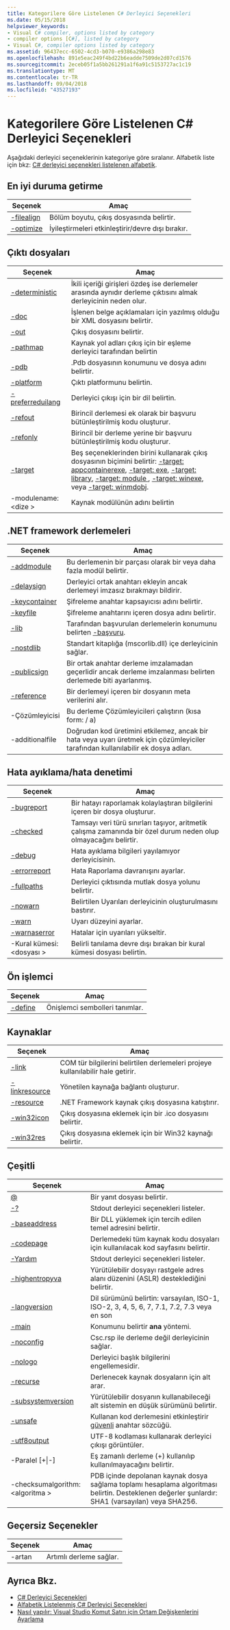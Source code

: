 ```yaml
---
title: Kategorilere Göre Listelenen C# Derleyici Seçenekleri
ms.date: 05/15/2018
helpviewer_keywords:
- Visual C# compiler, options listed by category
- compiler options [C#], listed by category
- Visual C#, compiler options listed by category
ms.assetid: 96437ecc-6502-4cd3-b070-e9386a298e83
ms.openlocfilehash: 891e5eac249f4bd22b6eadde7509de2d07cd1576
ms.sourcegitcommit: 2eceb05f1a5bb261291a1f6a91c5153727ac1c19
ms.translationtype: MT
ms.contentlocale: tr-TR
ms.lasthandoff: 09/04/2018
ms.locfileid: "43527193"
---
```

# <a name="c-compiler-options-listed-by-category"></a>Kategorilere Göre Listelenen C# Derleyici Seçenekleri

Aşağıdaki derleyici seçeneklerinin kategoriye göre sıralanır. Alfabetik liste için bkz: [C# derleyici seçenekleri listelenen alfabetik](listed-alphabetically.md).

## <a name="optimization"></a>En iyi duruma getirme

|Seçenek|Amaç|
|------------|-------------|
|[-filealign](filealign-compiler-option.md)|Bölüm boyutu, çıkış dosyasında belirtir.|
|[-optimize](optimize-compiler-option.md)|İyileştirmeleri etkinleştirir/devre dışı bırakır.|

## <a name="output-files"></a>Çıktı dosyaları

|Seçenek|Amaç|
|------------|-------------|
|[-deterministic](deterministic-compiler-option.md)|İkili içeriği girişleri özdeş ise derlemeler arasında aynıdır derleme çıktısını almak derleyicinin neden olur.|
|[-doc](doc-compiler-option.md)|İşlenen belge açıklamaları için yazılmış olduğu bir XML dosyasını belirtir.|
|[-out](out-compiler-option.md)|Çıkış dosyasını belirtir.|
|[-pathmap](pathmap-compiler-option.md)|Kaynak yol adları çıkış için bir eşleme derleyici tarafından belirtin|
|[-pdb](pdb-compiler-option.md)|.Pdb dosyasının konumunu ve dosya adını belirtir.|
|[-platform](platform-compiler-option.md)|Çıktı platformunu belirtin.|
|[-preferreduilang](preferreduilang-compiler-option.md)|Derleyici çıkışı için bir dil belirtin.|
|[-refout](refout-compiler-option.md)|Birincil derlemesi ek olarak bir başvuru bütünleştirilmiş kodu oluşturur.|
|[-refonly](refonly-compiler-option.md)|Birincil bir derleme yerine bir başvuru bütünleştirilmiş kodu oluşturur.|
|[-target](target-compiler-option.md)|Beş seçeneklerinden birini kullanarak çıkış dosyasının biçimini belirtir: [-target: appcontainerexe](target-appcontainerexe-compiler-option.md), [-target: exe](target-exe-compiler-option.md), [-target: library](target-library-compiler-option.md), [-target: module ](target-module-compiler-option.md), [-target: winexe](target-winexe-compiler-option.md), veya [-target: winmdobj](target-winmdobj-compiler-option.md).|
|-modulename:\<dize >|Kaynak modülünün adını belirtin|

## <a name="net-framework-assemblies"></a>.NET framework derlemeleri

|Seçenek|Amaç|
|------------|-------------|
|[-addmodule](addmodule-compiler-option.md)|Bu derlemenin bir parçası olarak bir veya daha fazla modül belirtir.|
|[-delaysign](delaysign-compiler-option.md)|Derleyici ortak anahtarı ekleyin ancak derlemeyi imzasız bırakmayı bildirir.|
|[-keycontainer](keycontainer-compiler-option.md)|Şifreleme anahtar kapsayıcısı adını belirtir.|
|[-keyfile](keyfile-compiler-option.md)|Şifreleme anahtarını içeren dosya adını belirtir.|
|[-lib](lib-compiler-option.md)|Tarafından başvurulan derlemelerin konumunu belirten [-başvuru](reference-compiler-option.md).|
|[-nostdlib](nostdlib-compiler-option.md)|Standart kitaplığa (mscorlib.dll) içe derleyicinin sağlar.|
|[-publicsign](publicsign-compiler-option.md)|Bir ortak anahtar derleme imzalamadan geçerlidir ancak derleme imzalanması belirten derlemede biti ayarlanmış.|
|[-reference](reference-compiler-option.md)|Bir derlemeyi içeren bir dosyanın meta verilerini alır.|
|-Çözümleyicisi|Bu derleme Çözümleyicileri çalıştırın (kısa form: / a)|
|-additionalfile|Doğrudan kod üretimini etkilemez, ancak bir hata veya uyarı üretmek için çözümleyiciler tarafından kullanılabilir ek dosya adları.|

## <a name="debuggingerror-checking"></a>Hata ayıklama/hata denetimi

|Seçenek|Amaç|
|------------|-------------|
|[-bugreport](bugreport-compiler-option.md)|Bir hatayı raporlamak kolaylaştıran bilgilerini içeren bir dosya oluşturur.|
|[-checked](checked-compiler-option.md)|Tamsayı veri türü sınırları taşıyor, aritmetik çalışma zamanında bir özel durum neden olup olmayacağını belirtir.|
|[-debug](debug-compiler-option.md)|Hata ayıklama bilgileri yayılamıyor derleyicisinin.|
|[-errorreport](errorreport-compiler-option.md)|Hata Raporlama davranışını ayarlar.|
|[-fullpaths](fullpaths-compiler-option.md)|Derleyici çıktısında mutlak dosya yolunu belirtir.|
|[-nowarn](nowarn-compiler-option.md)|Belirtilen Uyarıları derleyicinin oluşturulmasını bastırır.|
|[-warn](warn-compiler-option.md)|Uyarı düzeyini ayarlar.|
|[-warnaserror](warnaserror-compiler-option.md)|Hatalar için uyarıları yükseltir.|
|-Kural kümesi:\<dosyası >|Belirli tanılama devre dışı bırakan bir kural kümesi dosyası belirtin.|

## <a name="preprocessor"></a>Ön işlemci

|Seçenek|Amaç|
|------------|-------------|
|[-define](define-compiler-option.md)|Önişlemci sembolleri tanımlar.|

## <a name="resources"></a>Kaynaklar

|Seçenek|Amaç|
|------------|-------------|
|[-link](link-compiler-option.md)|COM tür bilgilerini belirtilen derlemeleri projeye kullanılabilir hale getirir.|
|[-linkresource](linkresource-compiler-option.md)|Yönetilen kaynağa bağlantı oluşturur.|
|[-resource](resource-compiler-option.md)|.NET Framework kaynak çıkış dosyasına katıştırır.|
|[-win32icon](win32icon-compiler-option.md)|Çıkış dosyasına eklemek için bir .ico dosyasını belirtir.|
|[-win32res](win32res-compiler-option.md)|Çıkış dosyasına eklemek için bir Win32 kaynağı belirtir.|

## <a name="miscellaneous"></a>Çeşitli

|Seçenek|Amaç|
|------------|-------------|
|[@](response-file-compiler-option.md)|Bir yanıt dosyası belirtir.|
|[-?](help-compiler-option.md)|Stdout derleyici seçenekleri listeler.|
|[-baseaddress](baseaddress-compiler-option.md)|Bir DLL yüklemek için tercih edilen temel adresini belirtir.|
|[-codepage](codepage-compiler-option.md)|Derlemedeki tüm kaynak kodu dosyaları için kullanılacak kod sayfasını belirtir.|
|[-Yardım](help-compiler-option.md)|Stdout derleyici seçenekleri listeler.|
|[-highentropyva](highentropyva-compiler-option.md)|Yürütülebilir dosyayı rastgele adres alanı düzenini (ASLR) desteklediğini belirtir.|
|[-langversion](langversion-compiler-option.md)|Dil sürümünü belirtin: varsayılan, ISO-1, ISO-2, 3, 4, 5, 6, 7, 7.1, 7.2, 7.3 veya en son |
|[-main](main-compiler-option.md)|Konumunu belirtir **ana** yöntemi.|
|[-noconfig](noconfig-compiler-option.md)|Csc.rsp ile derleme değil derleyicinin sağlar.|
|[-nologo](nologo-compiler-option.md)|Derleyici başlık bilgilerini engellemesidir.|
|[-recurse](recurse-compiler-option.md)|Derlenecek kaynak dosyaların için alt arar.|
|[-subsystemversion](subsystemversion-compiler-option.md)|Yürütülebilir dosyanın kullanabileceği alt sistemin en düşük sürümünü belirtir.|
|[-unsafe](unsafe-compiler-option.md)|Kullanan kod derlemesini etkinleştirir [güvenli](../../../csharp/language-reference/keywords/unsafe.md) anahtar sözcüğü.|
|[-utf8output](utf8output-compiler-option.md)|UTF-8 kodlaması kullanarak derleyici çıkışı görüntüler.|
|-Paralel [+&#124;-]|Eş zamanlı derleme (+) kullanılıp kullanılmayacağını belirtir.|
|-checksumalgorithm:\<algoritma >|PDB içinde depolanan kaynak dosya sağlama toplamı hesaplama algoritması belirtin.  Desteklenen değerler şunlardır: SHA1 (varsayılan) veya SHA256.|

## <a name="obsolete-options"></a>Geçersiz Seçenekler

|Seçenek|Amaç|
|---|---|
|-artan|Artımlı derleme sağlar.|

## <a name="see-also"></a>Ayrıca Bkz.

- [C# Derleyici Seçenekleri](index.md)  
- [Alfabetik Listelenmiş C# Derleyici Seçenekleri](listed-alphabetically.md)  
- [Nasıl yapılır: Visual Studio Komut Satırı için Ortam Değişkenlerini Ayarlama](how-to-set-environment-variables-for-the-visual-studio-command-line.md)
